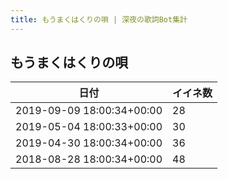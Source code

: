 ```yaml
---
title: もうまくはくりの唄 | 深夜の歌詞Bot集計
---
```

## もうまくはくりの唄

|日付|イイネ数|
|-|-|
|2019-09-09 18:00:34+00:00|28|
|2019-05-04 18:00:33+00:00|30|
|2019-04-30 18:00:34+00:00|36|
|2018-08-28 18:00:34+00:00|48|
